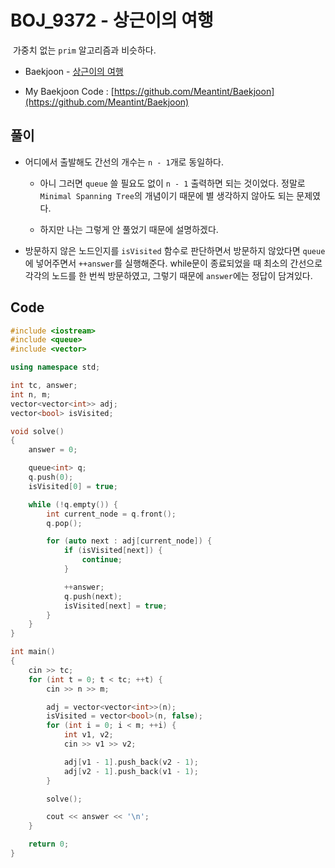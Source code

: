 # BOJ_9372 - 상근이의 여행

&nbsp;가중치 없는 `prim` 알고리즘과 비슷하다.

- Baekjoon - [상근이의 여행](https://www.acmicpc.net/problem/9372)

- My Baekjoon Code : [https://github.com/Meantint/Baekjoon](https://github.com/Meantint/Baekjoon)

## 풀이

- 어디에서 출발해도 간선의 개수는 `n - 1`개로 동일하다.

  - 아니 그러면 `queue` 쓸 필요도 없이 `n - 1` 출력하면 되는 것이었다. 정말로 `Minimal Spanning Tree`의 개념이기 때문에 별 생각하지 않아도 되는 문제였다.

  - 하지만 나는 그렇게 안 풀었기 때문에 설명하겠다.

- 방문하지 않은 노드인지를 `isVisited` 함수로 판단하면서 방문하지 않았다면 `queue`에 넣어주면서 `++answer`를 실행해준다. while문이 종료되었을 때 최소의 간선으로 각각의 노드를 한 번씩 방문하였고, 그렇기 때문에 `answer`에는 정답이 담겨있다.

## Code

```cpp
#include <iostream>
#include <queue>
#include <vector>

using namespace std;

int tc, answer;
int n, m;
vector<vector<int>> adj;
vector<bool> isVisited;

void solve()
{
    answer = 0;

    queue<int> q;
    q.push(0);
    isVisited[0] = true;

    while (!q.empty()) {
        int current_node = q.front();
        q.pop();

        for (auto next : adj[current_node]) {
            if (isVisited[next]) {
                continue;
            }

            ++answer;
            q.push(next);
            isVisited[next] = true;
        }
    }
}

int main()
{
    cin >> tc;
    for (int t = 0; t < tc; ++t) {
        cin >> n >> m;

        adj = vector<vector<int>>(n);
        isVisited = vector<bool>(n, false);
        for (int i = 0; i < m; ++i) {
            int v1, v2;
            cin >> v1 >> v2;

            adj[v1 - 1].push_back(v2 - 1);
            adj[v2 - 1].push_back(v1 - 1);
        }

        solve();

        cout << answer << '\n';
    }

    return 0;
}
```
